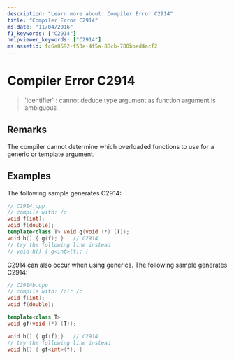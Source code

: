```yaml
---
description: "Learn more about: Compiler Error C2914"
title: "Compiler Error C2914"
ms.date: "11/04/2016"
f1_keywords: ["C2914"]
helpviewer_keywords: ["C2914"]
ms.assetid: fc6a0592-f53e-4f5a-88cb-780bbed4acf2
---
```

# Compiler Error C2914

> 'identifier' : cannot deduce type argument as function argument is ambiguous

## Remarks

The compiler cannot determine which overloaded functions to use for a generic or template argument.

## Examples

The following sample generates C2914:

```cpp
// C2914.cpp
// compile with: /c
void f(int);
void f(double);
template<class T> void g(void (*) (T));
void h() { g(f); }   // C2914
// try the following line instead
// void h() { g<int>(f); }
```

C2914 can also occur when using generics.  The following sample generates C2914:

```cpp
// C2914b.cpp
// compile with: /clr /c
void f(int);
void f(double);

template<class T>
void gf(void (*) (T));

void h() { gf(f);}   // C2914
// try the following line instead
void h() { gf<int>(f); }
```
